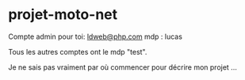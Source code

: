 # projet-moto-net
Compte admin pour toi: ldweb@php.com 
mdp : lucas

Tous les autres comptes ont le mdp "test".

Je ne sais pas vraiment par où commencer pour décrire mon projet ...


